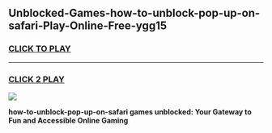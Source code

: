
## Unblocked-Games-how-to-unblock-pop-up-on-safari-Play-Online-Free-ygg15
<h3>
<a href="https://premium76.site?title=how-to-unblock-pop-up-on-safari&ref=26A">CLICK TO PLAY</a></h3>
<hr>

<h3>
<a href="https://premium76.site?title=how-to-unblock-pop-up-on-safari&ref=26A">CLICK 2 PLAY</a>
  
</h3>

<a href="https://premium76.site?title=how-to-unblock-pop-up-on-safari&ref=26A"><img src="https://clearcache.store/games.png"></a>


**how-to-unblock-pop-up-on-safari games unblocked: Your Gateway to Fun and Accessible Online Gaming**
